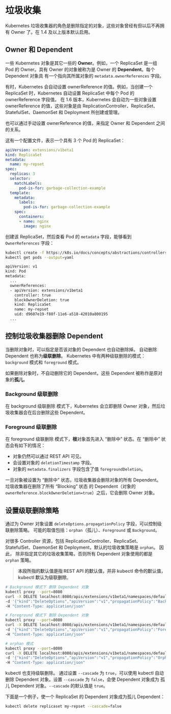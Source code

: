 # 垃圾收集
Kubernetes 垃圾收集器的角色是删除指定的对象，这些对象曾经有但以后不再拥有 Owner 了。在 1.4 及以上版本默认启用。

## Owner 和 Dependent

一些 Kubernetes 对象是其它一些的 **Owner**。例如，一个 ReplicaSet 是一组 Pod 的 Owner。具有 Owner 的对象被称为是 Owner 的 **Dependent**。每个 Dependent 对象具
有一个指向其所属对象的 `metadata.ownerReferences` 字段。

有时，Kubernetes 会自动设置 ownerReference 的值。例如，当创建一个 ReplicaSet 时，Kubernetes 自动设置 ReplicaSet 中每个 Pod 的 ownerReference 字段值。
在 1.6 版本，Kubernetes 会自动为一些对象设置 ownerReference 的值，这些对象是由 ReplicationController、ReplicaSet、StatefulSet、DaemonSet 和 Deployment 所创建或管理。

也可以通过手动设置 ownerReference 的值，来指定 Owner 和 Dependent 之间的关系。

这有一个配置文件，表示一个具有 3 个 Pod 的 ReplicaSet：
```yml
apiVersion: extensions/v1beta1
kind: ReplicaSet
metadata:
  name: my-repset
spec:
  replicas: 3
  selector:
    matchLabels:
      pod-is-for: garbage-collection-example
  template:
    metadata:
      labels:
        pod-is-for: garbage-collection-example
    spec:
      containers:
      - name: nginx
        image: nginx
```

创建该 ReplicaSet，然后查看 Pod 的 `metadata` 字段，能够看到 `OwnerReferences` 字段：
```sh
kubectl create -f https://k8s.io/docs/concepts/abstractions/controllers/my-repset.yaml
kubectl get pods --output=yaml

apiVersion: v1
kind: Pod
metadata:
  ...
  ownerReferences:
  - apiVersion: extensions/v1beta1
    controller: true
    blockOwnerDeletion: true
    kind: ReplicaSet
    name: my-repset
    uid: d9607e19-f88f-11e6-a518-42010a800195
  ...
```

## 控制垃圾收集器删除 Dependent
当删除对象时，可以指定是否该对象的 Dependent 也自动删除掉。 自动删除 Dependent 也称为**级联删除**。 Kubernetes 中有两种级联删除的模式：`background` 模式和 `foreground` 模式。

如果删除对象时，不自动删除它的 Dependent，这些 Dependent 被称作是原对象的**孤儿**。

### Background 级联删除
在 background 级联删除 模式下，Kubernetes 会立即删除 Owner 对象，然后垃圾收集器会在后台删除这些 Dependent。

### Foreground 级联删除
在 foreground 级联删除 模式下，**根**对象首先进入 “删除中” 状态。在 “删除中” 状态会有如下的情况：

- 对象仍然可以通过 REST API 可见。
- 会设置对象的 `deletionTimestamp` 字段。
- 对象的 `metadata.finalizers` 字段包含了值 `foregroundDeletion`。

一旦对象被设置为 “删除中” 状态，垃圾收集器会删除对象的所有 Dependent。 垃圾收集器在删除了所有 “Blocking” 状态
的 Dependent（对象的 `ownerReference.blockOwnerDeletion=true`）之后，它会删除 Owner 对象。


## 设置级联删除策略
通过为 Owner 对象设置 `deleteOptions.propagationPolicy` 字段，可以控制级联删除策略。 可能的取值包括：`orphan`（孤儿）、`Foreground` 或 `Background`。

对很多 Controller 资源，包括 ReplicationController、ReplicaSet、StatefulSet、DaemonSet 和 Deployment，默认的垃圾收集策略是 `orphan`。 因此，
除非指定其它的垃圾收集策略，否则所有 Dependent 对象使用的都是 `orphan` 策略。

> **本段所指的默认值是指 REST API 的默认值，并非 kubectl 命令的默认值，kubectl 默认为级联删除**。

```sh
# Background 模式下 删除 Dependent 对象
kubectl proxy --port=8080
curl -X DELETE localhost:8080/apis/extensions/v1beta1/namespaces/default/replicasets/my-repset \
-d '{"kind":"DeleteOptions","apiVersion":"v1","propagationPolicy":"Background"}' \
-H "Content-Type: application/json"

# Foreground 模式下 删除 Dependent 对象
kubectl proxy --port=8080
curl -X DELETE localhost:8080/apis/extensions/v1beta1/namespaces/default/replicasets/my-repset \
-d '{"kind":"DeleteOptions","apiVersion":"v1","propagationPolicy":"Foreground"}' \
-H "Content-Type: application/json"

# orphan 模式
kubectl proxy --port=8080
curl -X DELETE localhost:8080/apis/extensions/v1beta1/namespaces/default/replicasets/my-repset \
-d '{"kind":"DeleteOptions","apiVersion":"v1","propagationPolicy":"Orphan"}' \
-H "Content-Type: application/json"
```

kubectl 也支持级联删除。 通过设置 `--cascade` 为 `true`，可以使用 kubectl 自动删除 Dependent 对象。设置 `--cascade` 为 `false`，会使 Dependent 对象成为
孤儿 Dependent 对象。`--cascade` 的默认值是 `true`。

下面是一个例子，使一个 ReplicaSet 的 Dependent 对象成为孤儿 Dependent：
```sh
kubectl delete replicaset my-repset --cascade=false
```

